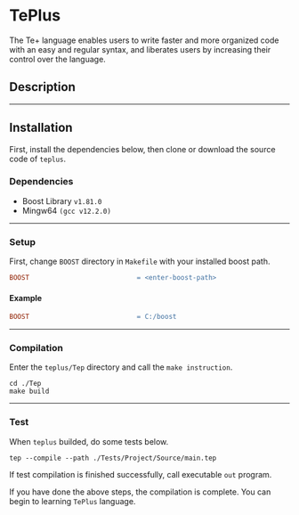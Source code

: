 # TePlus

The Te+ language enables users to write faster and more organized code with an easy and regular syntax, and liberates users by increasing their control over the language.

## Description

-------------


## Installation

First, install the dependencies below, then clone or download the source code of `teplus`.

### Dependencies

- Boost Library `v1.81.0`
- Mingw64 `(gcc v12.2.0)`

---

### Setup

First, change ``BOOST`` directory in `Makefile` with your installed boost path.

```Makefile
BOOST 							= <enter-boost-path>
```
#### Example
```Makefile
BOOST 							= C:/boost
```

---

### Compilation

Enter the ``teplus/Tep`` directory and call the `make instruction`.

```shell
cd ./Tep
make build
```

---

### Test

When `teplus` builded, do some tests below.

```shell
tep --compile --path ./Tests/Project/Source/main.tep
```

If test compilation is finished successfully, call executable `out` program.

If you have done the above steps, the compilation is complete. You can begin to learning `TePlus` language.